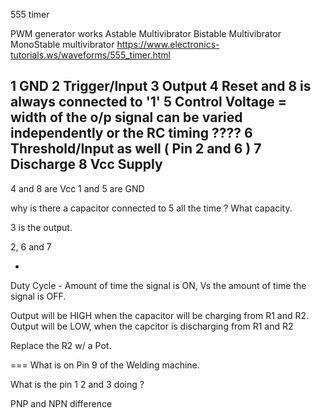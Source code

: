 555 timer

PWM generator works
Astable Multivibrator
Bistable Multivibrator
MonoStable multivibrator
https://www.electronics-tutorials.ws/waveforms/555_timer.html



1 GND
2 Trigger/Input
3 Output
4 Reset and 8 is always connected to '1'
5 Control Voltage = width of the o/p signal can be varied independently or the RC timing ????
6 Threshold/Input as well  ( Pin 2 and 6 )
7 Discharge
8 Vcc Supply
--
4 and 8 are Vcc
1 and 5 are GND

 why is there a capacitor connected to 5 all the time ? What capacity.

3 is the output.

2, 6 and 7 

-
Duty Cycle - Amount of time the signal is ON, Vs the amount of time the signal is OFF.

Output will be HIGH when the capacitor  will be charging from R1 and R2.
Output will be LOW, when the capcitor is discharging from R1 and R2

Replace the R2 w/ a Pot.


===
What is on Pin 9 of the Welding machine.

What is the pin 1 2 and 3 doing ?

PNP and NPN difference




